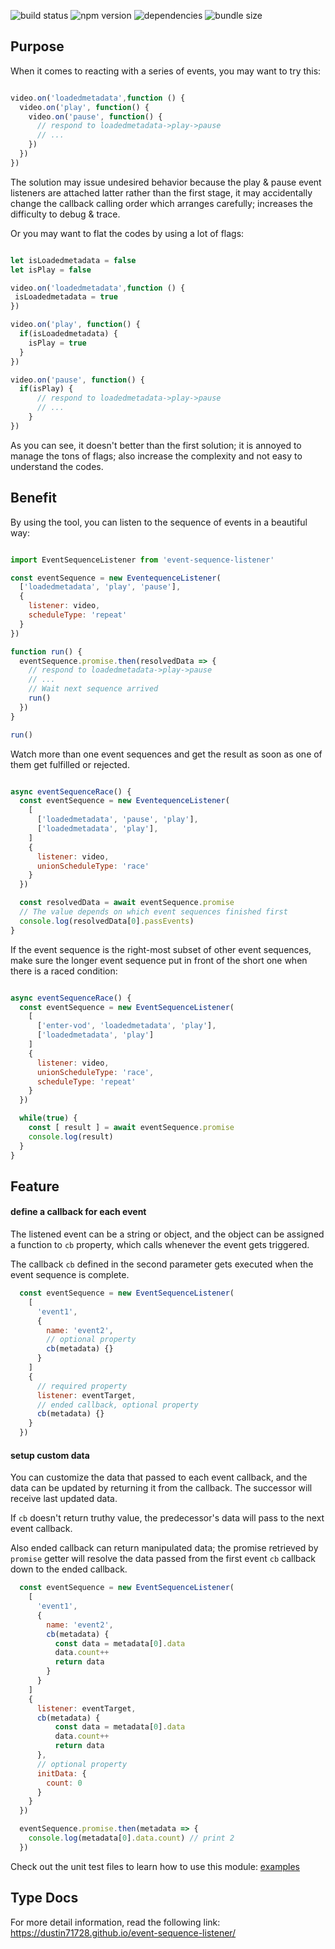 ![build status](https://img.shields.io/travis/dustin71728/event-sequence-listener.svg?style=for-the-badge)
![npm version](https://img.shields.io/npm/v/event-sequence-listener.svg?style=for-the-badge)
![dependencies](https://img.shields.io/david/dustin71728/event-sequence-listener.svg?style=for-the-badge)
![bundle size](https://img.shields.io/bundlephobia/min/event-sequence-listener.svg?style=for-the-badge)

## Purpose

When it comes to reacting with a series of events, you may want to try this:

```javascript

video.on('loadedmetadata',function () {
  video.on('play', function() {
    video.on('pause', function() {
      // respond to loadedmetadata->play->pause
      // ...
    })
  })
})
```

The solution may issue undesired behavior because the play & pause event listeners are attached latter rather than the first stage,
it may accidentally change the callback calling order which arranges carefully; increases the difficulty to debug & trace.

Or you may want to flat the codes by using a lot of flags:

```javascript

let isLoadedmetadata = false
let isPlay = false

video.on('loadedmetadata',function () {
 isLoadedmetadata = true
})

video.on('play', function() {
  if(isLoadedmetadata) {
    isPlay = true
  }
})

video.on('pause', function() {
  if(isPlay) {
      // respond to loadedmetadata->play->pause
      // ...
    }
})

```


As you can see, it doesn't better than the first solution; it is annoyed to manage the tons of flags; also increase the complexity and not easy to understand the codes.

## Benefit
By using the tool, you can listen to the sequence of events in a beautiful way:

```javascript

import EventSequenceListener from 'event-sequence-listener'

const eventSequence = new EventequenceListener(
  ['loadedmetadata', 'play', 'pause'],
  {
    listener: video,
    scheduleType: 'repeat'
  }
})

function run() {
  eventSequence.promise.then(resolvedData => {
    // respond to loadedmetadata->play->pause
    // ...
    // Wait next sequence arrived
    run()
  })
}

run()
```
Watch more than one event sequences and get the result as soon as one of them get fulfilled or rejected.

```javascript

async eventSequenceRace() {
  const eventSequence = new EventequenceListener(
    [
      ['loadedmetadata', 'pause', 'play'],
      ['loadedmetadata', 'play'],
    ]
    {
      listener: video,
      unionScheduleType: 'race'
    }
  })

  const resolvedData = await eventSequence.promise
  // The value depends on which event sequences finished first
  console.log(resolvedData[0].passEvents)
}

```

If the event sequence is the right-most subset of other event sequences, make sure the longer event sequence put in front of the short one when there is a raced condition:

```javascript

async eventSequenceRace() {
  const eventSequence = new EventSequenceListener(
    [
      ['enter-vod', 'loadedmetadata', 'play'],
      ['loadedmetadata', 'play']
    ]
    {
      listener: video,
      unionScheduleType: 'race',
      scheduleType: 'repeat'
    }
  })

  while(true) {
    const [ result ] = await eventSequence.promise
    console.log(result)
  }
}

```
## Feature

#### define a callback for each event

The listened event can be a string or object, and the object can be assigned a function to `cb` property, which calls whenever the event gets triggered.

The callback `cb` defined in the second parameter gets executed when the event sequence is complete.

```javascript
  const eventSequence = new EventSequenceListener(
    [
      'event1',
      {
        name: 'event2',
        // optional property
        cb(metadata) {}
      }
    ]
    {
      // required property
      listener: eventTarget,
      // ended callback, optional property
      cb(metadata) {}
    }
  })
```

#### setup custom data

You can customize the data that passed to each event callback, and the data can be updated by returning it from the callback. The successor will receive last updated data.

If `cb` doesn't return truthy value, the predecessor's data will pass to the next event callback.

Also ended callback can return manipulated data; the promise retrieved by `promise` getter will resolve the data passed from the first event `cb` callback down to the ended callback.

```javascript
  const eventSequence = new EventSequenceListener(
    [
      'event1',
      {
        name: 'event2',
        cb(metadata) {
          const data = metadata[0].data
          data.count++
          return data
        }
      }
    ]
    {
      listener: eventTarget,
      cb(metadata) {
          const data = metadata[0].data
          data.count++
          return data
      },
      // optional property
      initData: {
        count: 0
      }
    }
  })

  eventSequence.promise.then(metadata => {
    console.log(metadata[0].data.count) // print 2
  })
```

Check out the unit test files to learn how to use this module:
[examples](/src/EventSequenceListener/__test__/EventSequenceListener.spec.ts)

## Type Docs

For more detail information, read the following link:
https://dustin71728.github.io/event-sequence-listener/
